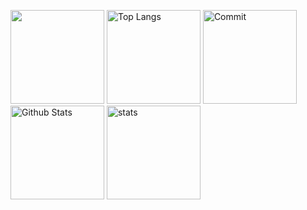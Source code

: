 <p align="left"> 
  <img alt="" height="150px" src="http://github-profile-summary-cards.vercel.app/api/cards/profile-details?username=s-takahashijp&theme=onedark"/>
  <img alt="Top Langs" height="150px" src="http://github-profile-summary-cards.vercel.app/api/cards/repos-per-language?username=s-takahashijp&theme=onedark" />
  <img alt="Commit" height="150px" src="http://github-profile-summary-cards.vercel.app/api/cards/most-commit-language?username=s-takahashijp&theme=onedark" />
  <img alt="Github Stats" height="150px" src="https://github-readme-stats.vercel.app/api?username=s-takahashijp&count_private=true&show_icons=true&show_icons=true&theme=onedark" />
  <img alt="stats" height="150px" src="http://github-profile-summary-cards.vercel.app/api/cards/stats?username=s-takahashijp&theme=onedark" />
</p>

